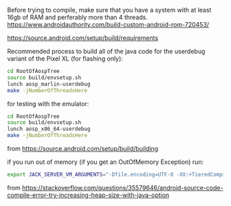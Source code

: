 Before trying to compile, make sure that you have a system with at least 16gb of RAM and perferably more than 4 threads.
https://www.androidauthority.com/build-custom-android-rom-720453/

https://source.android.com/setup/build/requirements

Recommended process to build all of the java code for the userdebug variant of the Pixel XL (for flashing only):
```bash
cd RootOfAospTree
source build/envsetup.sh
lunch aosp_marlin-userdebug
make -jNumberOfThreadsHere
```

for testing with the emulator:
```bash
cd RootOfAospTree
source build/envsetup.sh
lunch aosp_x86_64-userdebug
make -jNumberOfThreadsHere
```
from https://source.android.com/setup/build/building

if you run out of memory (if you get an OutOfMemory Exception) run:
```bash
export JACK_SERVER_VM_ARGUMENTS="-Dfile.encoding=UTF-8 -XX:+TieredCompilation -Xmx8g"
```
from https://stackoverflow.com/questions/35579646/android-source-code-compile-error-try-increasing-heap-size-with-java-option

